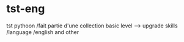 # tst-eng
tst pythoon /fait partie d'une collection  basic level  --> upgrade skills /language /english and other
